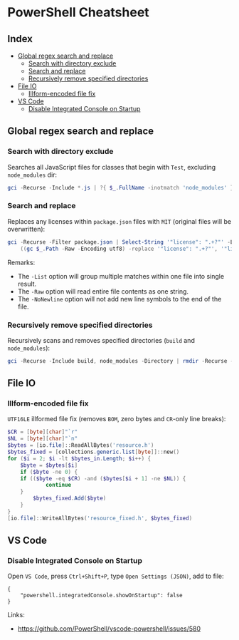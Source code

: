 # PowerShell Cheatsheet


## Index

 * [Global regex search and replace](#Global%20regex%20search%20and%20replace)
   * [Search with directory exclude](#Search%20with%20directory%20exclude)
   * [Search and replace](#Search%20and%20replace)
   * [Recursively remove specified directories](#Recursively%20remove%20specified%20directories)
 * [File IO](#File%20IO)
   * [Illform-encoded file fix](#Illform-encoded%20file%20fix)
 * [VS Code](#VS%20Code)
   * [Disable Integrated Console on Startup](#Disable%20Integrated%20Console%20on%20Startup)


## Global regex search and replace

### Search with directory exclude

Searches all JavaScript files for classes that begin with `Test`, excluding `node_modules` dir:

```powershell
gci -Recurse -Include *.js | ?{ $_.FullName -inotmatch 'node_modules' } | Select-String '\bclass\s+Test'
```

### Search and replace

Replaces any licenses within `package.json` files with `MIT` (original files will be overwritten):

```powershell
gci -Recurse -Filter package.json | Select-String '"license": ".+?"' -List | %{
    ((gc $_.Path -Raw -Encoding utf8) -replace '"license": ".+?"', '"license": "MIT"') | Out-File $_.Path -NoNewline -Encoding utf8 }
```

Remarks:
 * The `-List` option will group multiple matches within one file into single result.
 * The `-Raw` option will read entire file contents as one string.
 * The `-NoNewline` option will not add new line symbols to the end of the file.


### Recursively remove specified directories

Recursively scans and removes specified directories (`build` and `node_modules`):

```powershell
gci -Recurse -Include build, node_modules -Directory | rmdir -Recurse -Force
```

## File IO

### Illform-encoded file fix

`UTF16LE` illformed file fix (removes `BOM`, zero bytes and `CR`-only line breaks):

```powershell
$CR = [byte][char]"`r"
$NL = [byte][char]"`n"
$bytes = [io.file]::ReadAllBytes('resource.h')
$bytes_fixed = [collections.generic.list[byte]]::new()
for ($i = 2; $i -lt $bytes_in.Length; $i++) {
    $byte = $bytes[$i]
    if ($byte -ne 0) {
	if (($byte -eq $CR) -and ($bytes[$i + 1] -ne $NL)) {
            continue
	}
        $bytes_fixed.Add($byte)
    }
}
[io.file]::WriteAllBytes('resource_fixed.h', $bytes_fixed)
```

## VS Code

### Disable Integrated Console on Startup

Open `VS Code`, press `Ctrl+Shift+P`, type `Open Settings (JSON)`, add to file:
```json5
{
    "powershell.integratedConsole.showOnStartup": false
}
```

Links:
 * https://github.com/PowerShell/vscode-powershell/issues/580
